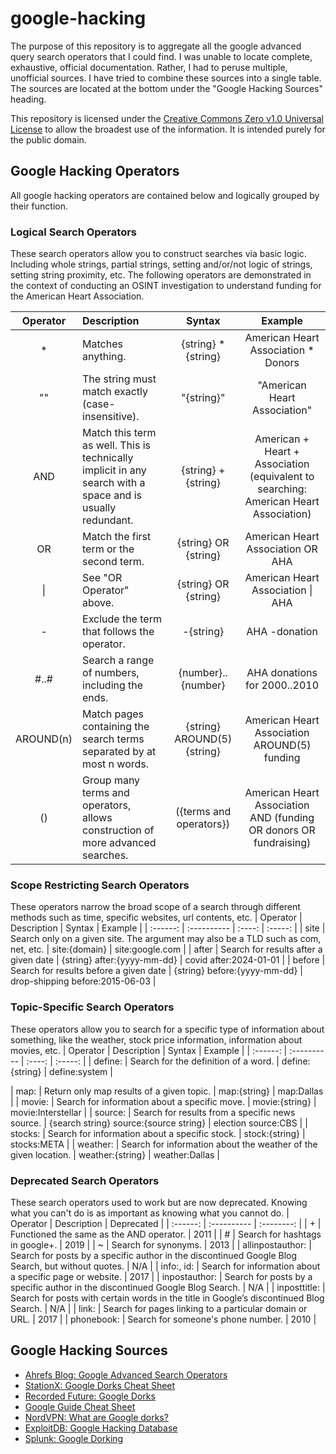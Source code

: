 # google-hacking

The purpose of this repository is to aggregate all the google advanced query search operators that I could find. I was unable to locate complete, exhaustive, official documentation. Rather, I had to peruse multiple, unofficial sources. I have tried to combine these sources into a single table. The sources are located at the bottom under the "Google Hacking Sources" heading.

This repository is licensed under the [Creative Commons Zero v1.0 Universal License](https://choosealicense.com/licenses/cc0-1.0/) to allow the broadest use of the information. It is intended purely for the public domain.

## Google Hacking Operators
All google hacking operators are contained below and logically grouped by their function.

### Logical Search Operators
These search operators allow you to construct searches via basic logic. Including whole strings, partial strings, setting and/or/not logic of strings, setting string proximity, etc. The following operators are demonstrated in the context of conducting an OSINT investigation to understand funding for the American Heart Association.

| Operator | Description | Syntax | Example |
| :------: | :---------- | :----: | :-----: |
| * | Matches anything. | {string} * {string} | American Heart Association * Donors |
| "" | The string must match exactly (case-insensitive). | "{string}" | "American Heart Association" |
| AND | Match this term as well. This is technically implicit in any search with a space and is usually redundant. | {string} + {string} | American + Heart + Association (equivalent to searching: American Heart Association) |
| OR | Match the first term or the second term. | {string} OR {string} | American Heart Association OR AHA |
| \| | See "OR Operator" above. | {string} OR {string} | American Heart Association \| AHA |
| - | Exclude the term that follows the operator. | -{string} | AHA -donation |
| #..# | Search a range of numbers, including the ends. | {number}..{number} | AHA donations for 2000..2010 |
| AROUND(n) | Match pages containing the search terms separated by at most n words. | {string} AROUND(5) {string} | American Heart Association AROUND(5) funding |
| () | Group many terms and operators, allows construction of more advanced searches. | ({terms and operators}) | American Heart Association AND (funding OR donors OR fundraising) |

### Scope Restricting Search Operators
These operators narrow the broad scope of a search through different methods such as time, specific websites, url contents, etc.
| Operator | Description | Syntax | Example |
| :------: | :---------- | :----: | :-----: |
| site | Search only on a given site. The argument may also be a TLD such as com, net, etc. | site:{domain} | site:google.com |
| after | Search for results after a given date | {string} after:{yyyy-mm-dd} | covid after:2024-01-01 |
| before | Search for results before a given date | {string} before:{yyyy-mm-dd} | drop-shipping before:2015-06-03 |

### Topic-Specific Search Operators
These operators allow you to search for a specific type of information about something, like the weather, stock price information, information about movies, etc.
| Operator | Description | Syntax | Example |
| :------: | :---------- | :----: | :-----: |
| define: | Search for the definition of a word. | define:{string} | define:system |

| map: | Return only map results of a given topic. | map:{string} | map:Dallas |
| movie: | Search for information about a specific move. | movie:{string} | movie:Interstellar |
| source: | Search for results from a specific news source. | {search string} source:{source string} | election source:CBS |
| stocks: | Search for information about a specific stock. | stock:{string} | stocks:META |
| weather: | Search for information about the weather of the given location. | weather:{string} | weather:Dallas |

### Deprecated Search Operators
These search operators used to work but are now deprecated. Knowing what you can't do is as important as knowing what you cannot do.
| Operator | Description | Deprecated |
| :------: | :---------- | :--------: |
| + | Functioned the same as the AND operator. | 2011 |
| # | Search for hashtags in google+. | 2019 |
| ~ | Search for synonyms. | 2013 |
| allinpostauthor: | Search for posts by a specific author in the discontinued Google Blog Search, but without quotes. | N/A |
| info:, id: | Search for information about a specific page or website. | 2017 |
| inpostauthor: | Search for posts by a specific author in the discontinued Google Blog Search. | N/A |
| inposttitle: | Search for posts with certain words in the title in Google’s discontinued Blog Search. | N/A |
| link: | Search for pages linking to a particular domain or URL. | 2017 |
| phonebook: | Search for someone's phone number. | 2010 |

## Google Hacking Sources
- [Ahrefs Blog: Google Advanced Search Operators](https://ahrefs.com/blog/google-advanced-search-operators/)
- [StationX: Google Dorks Cheat Sheet](https://www.stationx.net/google-dorks-cheat-sheet/)
- [Recorded Future: Google Dorks](https://www.recordedfuture.com/threat-intelligence-101/threat-analysis-techniques/google-dorks)
- [Google Guide Cheat Sheet](https://www.googleguide.com/print/adv_op_ref.pdf)
- [NordVPN: What are Google dorks?](https://nordvpn.com/blog/google-hacks/)
- [ExploitDB: Google Hacking Database](https://www.exploit-db.com/google-hacking-database)
- [Splunk: Google Dorking](https://www.splunk.com/en_us/blog/learn/google-dorking.html)
